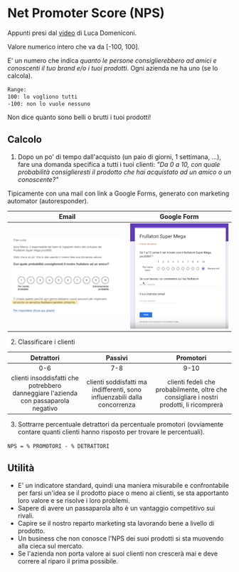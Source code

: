 # Net Promoter Score (NPS)

Appunti presi dal [video](https://www.youtube.com/watch?v=p7u8bZApxZs) di Luca Domeniconi.

Valore numerico intero che va da [-100, 100].

E' un numero che indica *quanto le persone consiglierebbero ad amici e conoscenti il tuo brand e/o i tuoi prodotti*. Ogni azienda ne ha uno (se lo calcola).  

```
Range:
100: lo vogliono tutti 
-100: non lo vuole nessuno
```

Non dice quanto sono belli o brutti i tuoi prodotti!

## Calcolo

1) Dopo un po' di tempo dall'acquisto (un paio di giorni, 1 settimana, ...), fare una domanda specifica a tutti i tuoi clienti: *"Da 0 a 10, con quale probabilità consiglieresti il prodotto che hai acquistato ad un amico o un conoscente?"*

Tipicamente con una mail con link a Google Forms, generato con marketing automator (autoresponder).

Email | Google Form
:---: | :---:
![email](img/NPS_mail.png "email") | ![google form](img/NPS_form.png "google form")

2) Classificare i clienti

Detrattori | Passivi | Promotori
:---:|:---:|:---:
0-6 | 7-8 | 9-10
clienti insoddisfatti che potrebbero danneggiare l'azienda con passaparola negativo | clienti soddisfatti ma indifferenti, sono influenzabili dalla concorrenza | clienti fedeli che probabilmente, oltre che consigliare i nostri prodotti, li ricomprerà

3) Sottrarre percentuale detrattori da percentuale promotori (ovviamente contare quanti clienti hanno risposto per trovare le percentuali).

```NPS = % PROMOTORI - % DETRATTORI```

## Utilità

* E' un indicatore standard, quindi una maniera misurabile e confrontabile per farsi un'idea se il prodotto piace o meno ai clienti, se sta apportanto loro valore e se risolve i loro problemi.
* Sapere di avere un passaparola alto è un vantaggio competitivo sui rivali.
* Capire se il nostro reparto marketing sta lavorando bene a livello di prodotto.
* Un business che non conosce l'NPS dei suoi prodotti si sta muovendo alla cieca sul mercato.
* Se l'azienda non porta valore ai suoi clienti non crescerà mai e deve correre al riparo il prima possibile.